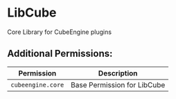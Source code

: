 # LibCube
Core Library for CubeEngine plugins

## Additional Permissions:

| Permission | Description |
| --- | --- |
| `cubeengine.core` | Base Permission for LibCube |